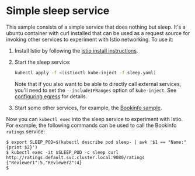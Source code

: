 # Simple sleep service

This sample consists of a simple service that does nothing but sleep. 
It's a ubuntu container with curl installed that can be used as a request source for invoking other services
to experiment with Istio networking.
To use it:

1. Install Istio by following the [istio install instructions](https://istio.io/docs/tasks/installing-istio.html).

2. Start the sleep service:

   ```bash
   kubectl apply -f <(istioctl kube-inject -f sleep.yaml)
   ```
   
   Note that if you also want to be able to directly call
   external services, you'll need to set the `--includeIPRanges` option of `kube-inject`.
   See [configuring egress](https://istio.io/docs/tasks/egress.html) for details.
   
3. Start some other services, for example, the [Bookinfo sample](https://istio.io/docs/samples/bookinfo.html).

Now you can `kubectl exec` into the sleep service to experiment with Istio.
For example, the following commands can be used to call the Bookinfo `ratings` service:

```
$ export SLEEP_POD=$(kubectl describe pod sleep- | awk '$1 == "Name:"{print $2}')
$ kubectl exec -it $SLEEP_POD -c sleep curl http://ratings.default.svc.cluster.local:9080/ratings
{"Reviewer1":5,"Reviewer2":4}
$
```
